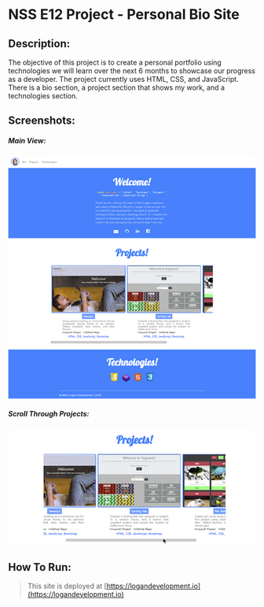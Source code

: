 # NSS E12 Project - Personal Bio Site


## Description:
The objective of this project is to create a personal portfolio using technologies we will learn over the next 6 months to showcase our progress as a developer. The project currently uses HTML, CSS, and JavaScript. There is a bio section, a project section that shows my work, and a technologies section. 

## Screenshots:
##### Main View:
![Main View](screenshots/readme4.jpg)
##### Scroll Through Projects:
![Projects View](screenshots/readme5.jpg)


## How To Run:
>This site is deployed at [https://logandevelopment.io](https://logandevelopment.io)
